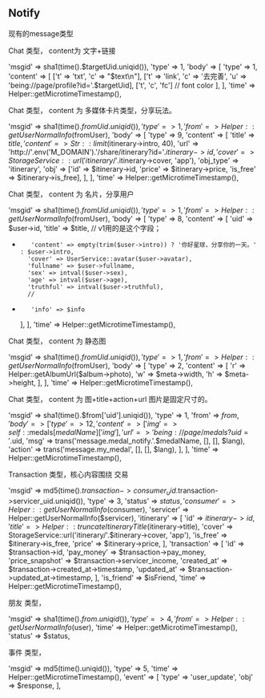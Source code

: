 ## Notify

现有的message类型

Chat 类型， content为 文字+链接

'msgid' => sha1(time().$targetUid.uniqid()),
'type' => 1,
'body' => [
    'type' => 1,
    'content' => [
        ['t' => 'txt', 'c' => "$text\n"],
        ['t' => 'link', 'c' => '去完善', 'u' => 'being://page/profile?id='.$targetUid],
        ['t', 'c', 'fc'] // font color
    ],
],
'time' => Helper::getMicrotimeTimestamp(),


Chat 类型， content 为 多媒体卡片类型，分享玩法。

'msgid' => sha1(time().$fromUid.uniqid()),
'type' => 1,
'from' => Helper::getUserNormalInfo($fromUser),
'body' => [
    'type' => 9,
    'content' => [
        'title' => $title,
        'content' => Str::limit($itinerary->intro, 40),
        'url' => 'http://'.env('M_DOMAIN').'/share/itinerary?id='.$itinerary->id,
        'cover' => StorageService::url('itinerary/'.$itinerary->cover, 'app'),
        'obj_type' => 'itinerary',
        'obj' => ['id' => $itinerary->id, 'price' => $itinerary->price, 'is_free' => $itinerary->is_free],
    ],
],
'time' => Helper::getMicrotimeTimestamp(),

Chat 类型， content 为 名片，分享用户

'msgid' => sha1(time().$fromUid.uniqid()),
'type' => 1,
'from' => Helper::getUserNormalInfo($fromUser),
'body' => [
    'type' => 8,
    'content' => [
        'uid' => $user->id,
        'title' => $title,
        // v1用的是这个字段；
*        'content' => empty(trim($user->intro)) ? '你好星球，分享你的一天。' : $user->intro,
        'cover' => UserService::avatar($user->avatar),
        'fullname' => $user->fullname,
        'sex' => intval($user->sex),
        'age' => intval($user->age),
        'truthful' => intval($user->truthful),
        // 
*        'info' => $info
    ],
],
'time' => Helper::getMicrotimeTimestamp(),


Chat 类型， content 为 静态图

'msgid' => sha1(time().$fromUid.uniqid()),
'type' => 1,
'from' => Helper::getUserNormalInfo($fromUser),
'body' => [
    'type' => 2,
    'content' => [
        'r' => Helper::getAlbumUrl($album->photo),
        'w' => $meta->width,
        'h' => $meta->height,
    ],
],
'time' => Helper::getMicrotimeTimestamp(),

Chat 类型， content 为 图+title+action+url 图片是固定尺寸的。

'msgid' => sha1(time().$from['uid'].uniqid()),
'type' => 1,
'from' => $from,
'body' => [
    'type' => 12,
    'content' => [
        'img' => self::$medals[$medalName]['img'],
        'url' => 'being://page/medals?uid='.$uid,
        'msg' => trans('message.medal_notify.'.$medalName, [], [], $lang),
        'action' => trans('message.my_medal', [], [], $lang),
    ],
],
'time' => Helper::getMicrotimeTimestamp(),


Transaction 类型，核心内容围绕 交易

'msgid' => md5(time().$transaction->consumer_uid.$transaction->servicer_uid.uniqid()),
'type' => 3,
'status' => $status,
'consumer' => Helper::getUserNormalInfo($consumer),
'servicer' => Helper::getUserNormalInfo($servicer),
'itinerary' => [
    'id' => $itinerary->id,
    'title' => Helper::truncateItineraryTitle($itinerary->title),
    'cover' => StorageService::url('itinerary/'.$itinerary->cover, 'app'),
    'is_free' => $itinerary->is_free,
    'price' => $itinerary->price,
],
'transaction' => [
    'id' => $transaction->id,
    'pay_money' => $transaction->pay_money,
    'price_snapshot' => $transaction->servicer_income,
    'created_at' => $transaction->created_at->timestamp,
    'updated_at' => $transaction->updated_at->timestamp,
],
'is_friend' => $isFriend,
'time' => Helper::getMicrotimeTimestamp(),

朋友 类型，

'msgid' => sha1(time().$from.uniqid()),
'type' => 4,
'from' => Helper::getUserNormalInfo($user),
'time' => Helper::getMicrotimeTimestamp(),
'status' => $status,


事件 类型，

'msgid' => md5(time().uniqid()),
'type' => 5,
'time' => Helper::getMicrotimeTimestamp(),
'event' => [
	'type' => 'user_update',
    'obj' => $response,
],
